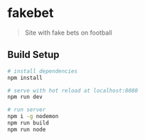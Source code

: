 # fakebet

> Site with fake bets on football

## Build Setup

``` bash
# install dependencies
npm install

# serve with hot reload at localhost:8080
npm run dev

# run server
npm i -g nodemon
npm run build
npm run node
```

